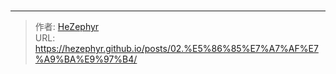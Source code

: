 # 



---

> 作者: [HeZephyr](https://github.com/HeZephyr)  
> URL: https://hezephyr.github.io/posts/02.%E5%86%85%E7%A7%AF%E7%A9%BA%E9%97%B4/  

